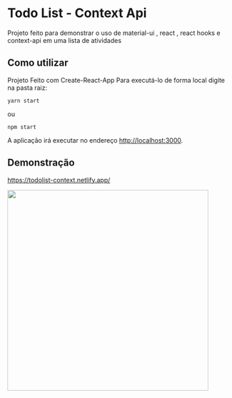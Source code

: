 # Todo List - Context Api

Projeto feito para demonstrar o uso de material-ui , react , react hooks e context-api em uma lista de atividades

## Como utilizar

Projeto Feito com Create-React-App
Para executá-lo de forma local digite na pasta raiz:

`yarn start`

ou

`npm start`

A aplicação irá executar no endereço [http://localhost:3000](http://localhost:3000).

## Demonstração

https://todolist-context.netlify.app/

<img src='./todolist.gif' width='450px'>
